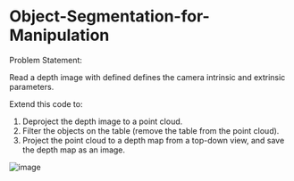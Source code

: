 # Object-Segmentation-for-Manipulation

Problem Statement:

Read a depth image with defined defines the camera intrinsic and extrinsic parameters.

Extend this code to:
1. Deproject the depth image to a point cloud.
2. Filter the objects on the table (remove the table from the point cloud).
3. Project the point cloud to a depth map from a top-down view, and save the depth map as an image.

![image](https://github.com/kgnandanwar/Object-Segmentation-for-Manipulation/assets/76609547/20fa90ac-b048-4dda-bd14-3837c7d477d7)
